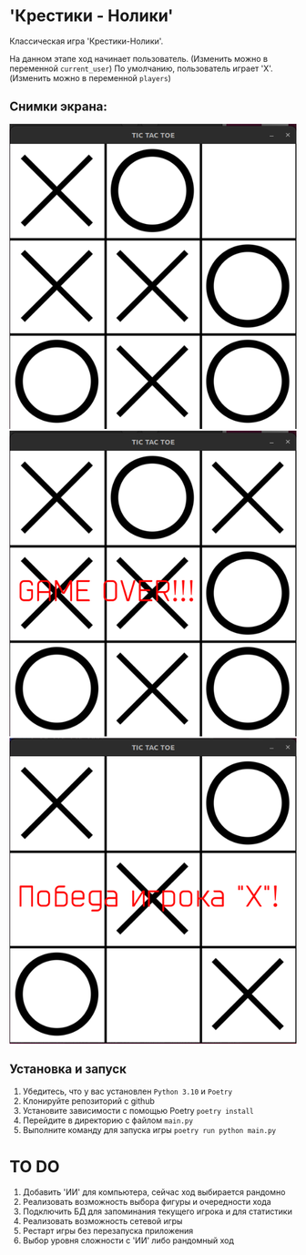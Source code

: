 # 'Крестики - Нолики'

Классическая игра 'Крестики-Нолики'.

На данном этапе ход начинает пользователь. (Изменить можно в переменной `current_user`)
По умолчанию, пользователь играет 'X'. (Изменить можно в переменной `players`)

## Снимки экрана:

![Игровое поле](screenshots/game.png)
![Ничья / конец игры](screenshots/game_over.png)
![Победа](screenshots/win.png)

## Установка и запуск

1. Убедитесь, что у вас установлен `Python 3.10` и `Poetry`
2. Клонируйте репозиторий с github
3. Установите зависимости с помощью Poetry `poetry install`
4. Перейдите в директорию с файлом `main.py`
5. Выполните  команду для запуска игры `poetry run python main.py`

# TO DO

1. Добавить 'ИИ' для компьютера, сейчас ход выбирается рандомно
2. Реализовать возможность выбора фигуры и очередности хода
3. Подключить БД для запоминания текущего игрока и для статистики
4. Реализовать возможность сетевой игры
5. Рестарт игры без перезапуска приложения
6. Выбор уровня сложности с 'ИИ' либо рандомный ход
